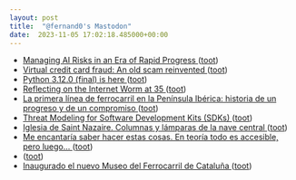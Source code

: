 ```yaml
---
layout: post
title:  "@fernand0's Mastodon"
date:  2023-11-05 17:02:18.485000+00:00
---
```

*  [Managing AI Risks in an Era of Rapid Progress ](https://managing-ai-risks.com) ([toot](https://mastodon.social/@fernand0/111359016204985966))
*  [Virtual credit card fraud: An old scam reinvented ](https://securityintelligence.com/posts/virtual-credit-card-fraud-old-scam-reinvented) ([toot](https://mastodon.social/@fernand0/111358885586291225))
*  [Python 3.12.0 (final) is here ](https://discuss.python.org/t/python-3-12-0-final-is-here/3518) ([toot](https://mastodon.social/@fernand0/111358660441065061))
*  [Reflecting on the Internet Worm at 35 ](https://www.cerias.purdue.edu) ([toot](https://mastodon.social/@fernand0/111358379516665499))
*  [La primera línea de ferrocarril en la Península Ibérica: historia de un progreso y de un compromiso ](https://www.vialibre-ffe.com/noticias.asp?not=4083) ([toot](https://mastodon.social/@fernand0/111358213870972636))
*  [Threat Modeling for Software Development Kits (SDKs) ](http://off-the-wall-security.blogspot.com/2023/10/threat-modeling-for-software.htm) ([toot](https://mastodon.social/@fernand0/111357868369239280))
*  [Iglesia de Saint Nazaire. Columnas y lámparas de la nave central ](https://www.flickr.com/photos/fernand0/53303551132) ([toot](https://mastodon.social/@fernand0/111357765482377310))
*  [Me encantaría saber hacer estas cosas. En teoría todo es accesible, pero luego... ](https://mastodon.social/@fernand0/111357687051863239) ([toot](https://mastodon.social/@fernand0/111357687051863239))
*  [ ](https://hachyderm.io/@darshan) ([toot](https://mastodon.social/@fernand0/111357685706376935))
*  [Inaugurado el nuevo Museo del Ferrocarril de Cataluña ](https://www.vialibre-ffe.com/noticias.asp?not=4087) ([toot](https://mastodon.social/@fernand0/111357609388133632))
